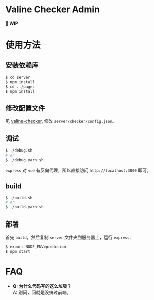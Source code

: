 # Valine Checker Admin
**🚧 WIP**

# 使用方法
## 安装依赖库
```bash
$ cd server
$ npm install
$ cd ../pages
$ npm install
```
## 修改配置文件
见 [valine-checker](https://github.com/Sheey11/valine-checker#%E4%BD%BF%E7%94%A8%E6%96%B9%E6%B3%95), 修改 `server/checker/config.json`。
## 调试
```bash
$ ./debug.sh
# or
$ ./debug.yarn.sh
```
`express` 对 `vue` 有反向代理，所以直接访问 `http://localhost:3000` 即可。

## build
```bash
$ ./build.sh
# or
$ ./build.yarn.sh
```

## 部署
首先 `build`，然后复制 `server` 文件夹到服务器上，运行 `express`:
```bash
$ export NODE_ENV=prodction
$ npm start
```


# FAQ
- **Q: 为什么代码写的这么垃圾？**  
  A: 别问，问就是没搞过前端。